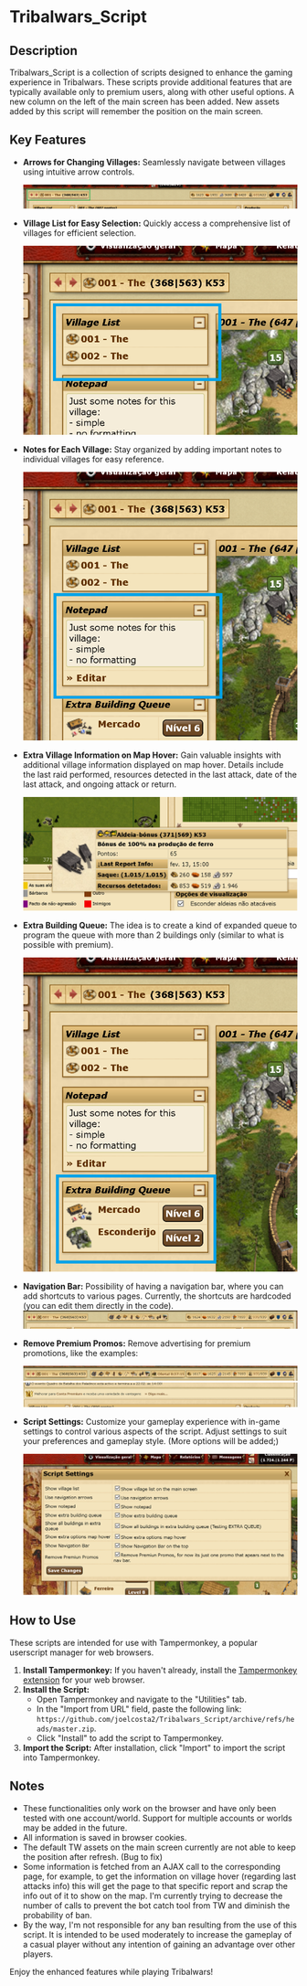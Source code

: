 # Tribalwars_Script

## Description

Tribalwars_Script is a collection of scripts designed to enhance the gaming experience in Tribalwars. These scripts provide additional features that are typically available only to premium users, along with other useful options. A new column on the left of the main screen has been added. New assets added by this script will remember the position on the main screen.

## Key Features

- **Arrows for Changing Villages:** Seamlessly navigate between villages using intuitive arrow controls.
  
  ![Arrows for Changing Villages](img/navigationArrows.png)

- **Village List for Easy Selection:** Quickly access a comprehensive list of villages for efficient selection.
  
  ![Village List for Easy Selection](img/villageList.png)

- **Notes for Each Village:** Stay organized by adding important notes to individual villages for easy reference.
  
  ![Notes for Each Village](img/notepad.png)

- **Extra Village Information on Map Hover:** Gain valuable insights with additional village information displayed on map hover. Details include the last raid performed, resources detected in the last attack, date of the last attack, and ongoing attack or return.
  
  ![Extra Village Information on Map Hover](img/mapVillageHoverExtraInfo.png)

- **Extra Building Queue:** The idea is to create a kind of expanded queue to program the queue with more than 2 buildings only (similar to what is possible with premium).
  
  ![Extra Village Information on Map Hover](img/extraBuildQueue.png)

- **Navigation Bar:** Possibility of having a navigation bar, where you can add shortcuts to various pages. Currently, the shortcuts are hardcoded (you can edit them directly in the code).
  ![Navigation Bar](img/navigationBar.png)

- **Remove Premium Promos:** Remove advertising for premium promotions, like the examples:
  
  ![Remove Premium Promos](img/premium_promo.png)
  ![Remove Premium Promos](img/premium_promo2.png)

- **Script Settings:** Customize your gameplay experience with in-game settings to control various aspects of the script. Adjust settings to suit your preferences and gameplay style. (More options will be added;)
  
  ![Script Settings](img/scriptSettings.png)

## How to Use

These scripts are intended for use with Tampermonkey, a popular userscript manager for web browsers.

1. **Install Tampermonkey:** If you haven't already, install the [Tampermonkey extension](https://www.tampermonkey.net/) for your web browser.
2. **Install the Script:**
   - Open Tampermonkey and navigate to the "Utilities" tab.
   - In the "Import from URL" field, paste the following link: `https://github.com/joelcosta2/Tribalwars_Script/archive/refs/heads/master.zip`.
   - Click "Install" to add the script to Tampermonkey.
3. **Import the Script:** After installation, click "Import" to import the script into Tampermonkey.

## Notes

- These functionalities only work on the browser and have only been tested with one account/world. Support for multiple accounts or worlds may be added in the future.
- All information is saved in browser cookies.
- The default TW assets on the main screen currently are not able to keep the position after refresh. (Bug to fix)
- Some information is fetched from an AJAX call to the corresponding page, for example, to get the information on village hover (regarding last attacks info) this will get the page to that specific report and scrap the info out of it to show on the map. I'm currently trying to decrease the number of calls to prevent the bot catch tool from TW and diminish the probability of ban.
- By the way, I'm not responsible for any ban resulting from the use of this script. It is intended to be used moderately to increase the gameplay of a casual player without any intention of gaining an advantage over other players.

Enjoy the enhanced features while playing Tribalwars!
